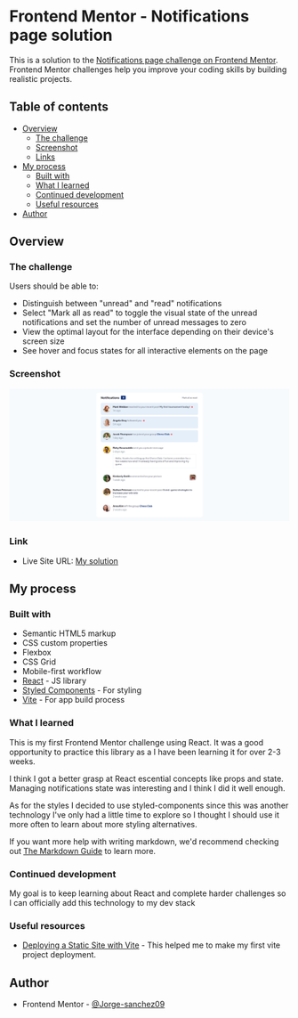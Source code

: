 # Frontend Mentor - Notifications page solution

This is a solution to the [Notifications page challenge on Frontend Mentor](https://www.frontendmentor.io/challenges/notifications-page-DqK5QAmKbC). Frontend Mentor challenges help you improve your coding skills by building realistic projects. 

## Table of contents

- [Overview](#overview)
  - [The challenge](#the-challenge)
  - [Screenshot](#screenshot)
  - [Links](#links)
- [My process](#my-process)
  - [Built with](#built-with)
  - [What I learned](#what-i-learned)
  - [Continued development](#continued-development)
  - [Useful resources](#useful-resources)
- [Author](#author)

## Overview

### The challenge

Users should be able to:

- Distinguish between "unread" and "read" notifications
- Select "Mark all as read" to toggle the visual state of the unread notifications and set the number of unread messages to zero
- View the optimal layout for the interface depending on their device's screen size
- See hover and focus states for all interactive elements on the page

### Screenshot

![](./screenshot.png)

### Link

- Live Site URL: [My solution](https://jorge-sanchez09.github.io/notifications-page/)

## My process

### Built with

- Semantic HTML5 markup
- CSS custom properties
- Flexbox
- CSS Grid
- Mobile-first workflow
- [React](https://reactjs.org/) - JS library
- [Styled Components](https://styled-components.com/) - For styling
- [Vite](https://vitejs.dev) - For app build process


### What I learned

This is my first Frontend Mentor challenge using React. It was a good opportunity to practice this library as a I have been learning it for over 2-3 weeks.

I think I got a better grasp at React escential concepts like props and state. Managing notifications state was interesting and I think I did it well enough.

As for the styles I decided to use styled-components since this was another technology I've only had a little time to explore so I thought I should use it more often to learn about more styling alternatives.

If you want more help with writing markdown, we'd recommend checking out [The Markdown Guide](https://www.markdownguide.org/) to learn more.

### Continued development

My goal is to keep learning about React and complete harder challenges so I can officially add this technology to my dev stack 


### Useful resources

- [Deploying a Static Site with Vite](https://vitejs.dev/guide/static-deploy.html#github-pages) - This helped me to make my first vite project deployment.

## Author

- Frontend Mentor - [@Jorge-sanchez09](https://www.frontendmentor.io/profile/Jorge-sanchez09)
